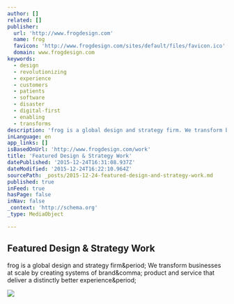 ```yaml
---
author: []
related: []
publisher:
  url: 'http://www.frogdesign.com'
  name: frog
  favicon: 'http://www.frogdesign.com/sites/default/files/favicon.ico'
  domain: www.frogdesign.com
keywords:
  - design
  - revolutionizing
  - experience
  - customers
  - patients
  - software
  - disaster
  - digital-first
  - enabling
  - transforms
description: 'frog is a global design and strategy firm. We transform businesses at scale by creating systems of brand, product and service that deliver a distinctly better experience.'
inLanguage: en
app_links: []
isBasedOnUrl: 'http://www.frogdesign.com/work'
title: 'Featured Design & Strategy Work'
datePublished: '2015-12-24T16:31:08.937Z'
dateModified: '2015-12-24T16:22:10.964Z'
sourcePath: _posts/2015-12-24-featured-design-and-strategy-work.md
published: true
inFeed: true
hasPage: false
inNav: false
_context: 'http://schema.org'
_type: MediaObject

---
```

<article style=""><h1>Featured Design &amp; Strategy Work</h1><p>frog is a global design and strategy firm&amp;period; We transform businesses at scale by creating systems of brand&amp;comma; product and service that deliver a distinctly better experience&amp;period;</p><img src="http://www.frogdesign.com/sites/default/files/styles/square_span6/public/work/thumb/20151014_relatedcasestudy_thumbs_ge.jpg?itok=c04Dgc0S" /></article>